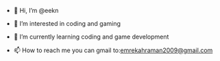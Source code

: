 - 👋 Hi, I’m @eekn
- 👀 I’m interested in coding and gaming
- 🌱 I’m currently learning coding and game development

- 📫 How to reach me you can gmail to:emrekahraman2009@gmail.com



<!---
eekn/eekn is a ✨ special ✨ repository because its `README.md` (this file) appears on your GitHub profile.
You can click the Preview link to take a look at your changes.
--->

